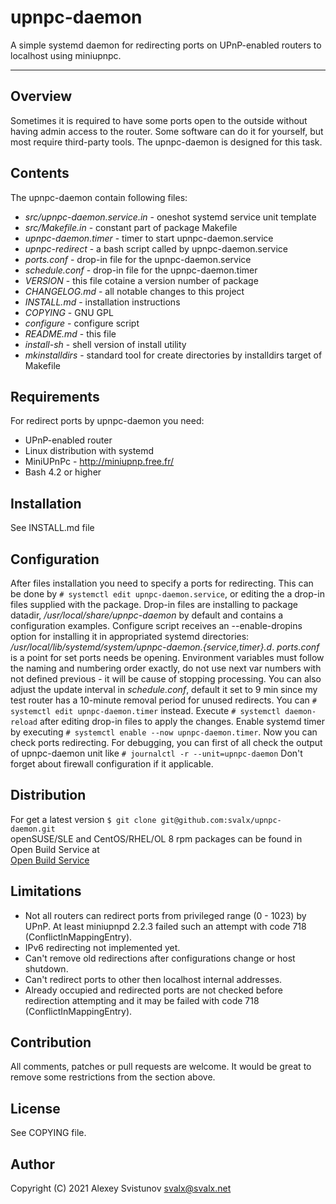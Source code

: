 # upnpc-daemon
A simple systemd daemon for redirecting ports on UPnP-enabled
routers to localhost using miniupnpc.
____

## Overview
Sometimes it is required to have some ports open to the outside
without having admin access to the router. Some software can do it for
yourself, but most require third-party tools. The upnpc-daemon is designed
for this task.

## Contents
The upnpc-daemon contain following files:
 - *src/upnpc-daemon.service.in* - oneshot systemd service unit template
 - *src/Makefile.in*             - constant part of package Makefile
 - *upnpc-daemon.timer*          - timer to start upnpc-daemon.service
 - *upnpc-redirect*              - a bash script called by upnpc-daemon.service
 - *ports.conf*                  - drop-in file for the upnpc-daemon.service
 - *schedule.conf*               - drop-in file for the upnpc-daemon.timer
 - *VERSION*                     - this file cotaine a version number of package
 - *CHANGELOG.md*                - all notable changes to this project
 - *INSTALL.md*                  - installation instructions
 - *COPYING*                     - GNU GPL
 - *configure*                   - configure script
 - *README.md*                   - this file
 - *install-sh*                  - shell version of install utility 
 - *mkinstalldirs*               - standard tool for create directories by
                                   installdirs target of Makefile

## Requirements
For redirect ports by upnpc-daemon you need:
 - UPnP-enabled router
 - Linux distribution with systemd
 - MiniUPnPc - http://miniupnp.free.fr/
 - Bash 4.2 or higher

## Installation
See INSTALL.md file

## Configuration
After files installation you need to specify a ports for redirecting.
This can be done by `# systemctl edit upnpc-daemon.service`, or editing
the a drop-in files supplied with the package. Drop-in files are installing
to package datadir, */usr/local/share/upnpc-daemon* by default and contains
a configuration examples. Configure script receives an --enable-dropins option
for installing it in appropriated systemd directories:
*/usr/local/lib/systemd/system/upnpc-daemon.{service,timer}.d*. *ports.conf*
is a point for set ports needs be opening. Environment variables must follow
the naming and numbering order exactly, do not use next var numbers with not
defined previous - it will be cause of stopping processing. You can also adjust
the update interval in *schedule.conf*, default it set to 9 min since my test
router has a 10-minute removal period for unused redirects. You can
`# systemctl edit upnpc-daemon.timer` instead. Execute `# systemctl daemon-reload`
after editing drop-in files to apply the changes. Enable systemd timer by
executing `# systemctl enable --now upnpc-daemon.timer`.
Now you can check ports redirecting. For debugging, you can first of all
check the output of upnpc-daemon unit like `# journalctl -r --unit=upnpc-daemon`
Don't forget about firewall configuration if it applicable.

## Distribution
For get a latest version `$ git clone git@github.com:svalx/upnpc-daemon.git`  
openSUSE/SLE and CentOS/RHEL/OL 8 rpm packages can be found in Open Build Service at  
[Open Build Service](https://software.opensuse.org/package/upnpc-daemon)

## Limitations
 - Not all routers can redirect ports from privileged range
(0 - 1023) by UPnP. At least miniupnpd 2.2.3 failed such an attempt
with code 718 (ConflictInMappingEntry).
 - IPv6 redirecting not implemented yet.
 - Can't remove old redirections after configurations change or host shutdown.
 - Can't redirect ports to other then localhost internal addresses.
 - Already occupied and redirected ports are not checked before redirection
attempting and it may be failed with code 718 (ConflictInMappingEntry).

## Contribution
All comments, patches or pull requests are welcome. It would be great to
remove some restrictions from the section above.

## License
See COPYING file.

## Author
Copyright (C) 2021 Alexey Svistunov <svalx@svalx.net>
